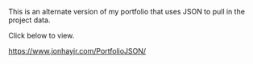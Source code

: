 This is an alternate version of my portfolio that uses JSON to pull in the project data.

Click below to view.

https://www.jonhayjr.com/PortfolioJSON/
